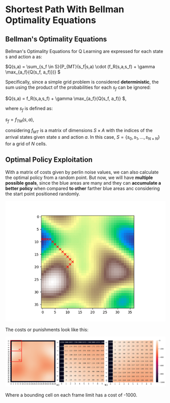 # Shortest Path With Bellman Optimality Equations

## Bellman's Optimality Equations

Bellman's Optimality Equations for Q Learning are expressed for each state s and action a as:

$Q(s,a) = \sum_{s_f \in S}{P_{MT}(s_f|s,a) \cdot (f_R(s,a,s_f) + \gamma \max_{a_f}{Q(s_f, a_f)})} $

Specifically, since a simple grid problem is considered **deterministic**, the sum using the product of the probabilities for each $s_f$ can be ignored:

$Q(s,a) = f_R(s,a,s_f) + \gamma \max_{a_f}{Q(s_f, a_f)} $,

where $s_f$ is defined as:

$s_f = f_{TM}(s, a)$,

considering $f_{MT}$ is a matrix of dimensions $S \times A$ with the indices of the arrival states given state $s$ and action $a$. In this case, $S = \{s_0, s_1, ..., s_{N \times N}\}$ for a grid of $N$ cells.

## Optimal Policy Exploitation

With a matrix of costs given by perlin noise values, we can also calculate the optimal policy from a random point. But now, we will have **multiple possible goals**, since the blue areas are many and they can **accumulate a better policy** when compared **to other** farther blue areas anc considering the start point positioned randomly.

![img](./sample-terrain.gif)

The costs or punishments look like this:

![img](./diagram.png)

Where a bounding cell on each frame limit has a cost of -1000.